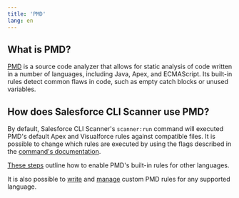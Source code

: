 ```yaml
---
title: 'PMD'
lang: en
---
```

## What is PMD?
[PMD](https://pmd.github.io/#home) is a source code analyzer that allows for static analysis of code written in a number
of languages, including Java, Apex, and ECMAScript. Its built-in rules detect common flaws in code, such as empty catch
blocks or unused variables.

## How does Salesforce CLI Scanner use PMD?
By default, Salesforce CLI Scanner's `scanner:run` command will executed PMD's default Apex and Visualforce rules against
compatible files. It is possible to change which rules are executed by using the flags described in the
[command's documentation](./en/scanner-commands/run/#options).

[These steps](./en/faq/#questions-about-adding-and-removing-rules) outline how to enable PMD's built-in rules for other
languages.

It is also possible to [write](./en/custom-rules/author) and [manage](./en/custom-rules/manage) custom PMD rules for any
supported language.
